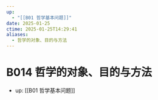 ```yaml
---
up:
  - "[[B01 哲学基本问题]]"
date: 2025-01-25
ctime: 2025-01-25T14:29:41
aliases:
  - 哲学的对象、目的与方法
---
```


# B014 哲学的对象、目的与方法

- up: [[B01 哲学基本问题]]
